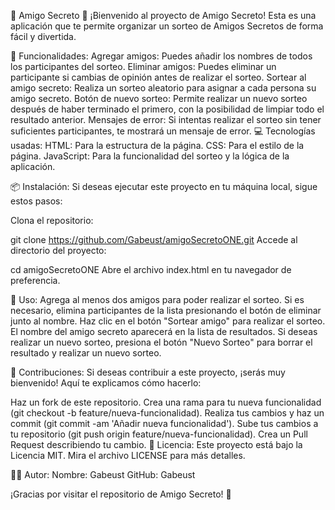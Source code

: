 🎉 Amigo Secreto 🎉
¡Bienvenido al proyecto de Amigo Secreto! Esta es una aplicación que te permite organizar un sorteo de Amigos Secretos de forma fácil y divertida.

🚀 Funcionalidades:
Agregar amigos: Puedes añadir los nombres de todos los participantes del sorteo.
Eliminar amigos: Puedes eliminar un participante si cambias de opinión antes de realizar el sorteo.
Sortear al amigo secreto: Realiza un sorteo aleatorio para asignar a cada persona su amigo secreto.
Botón de nuevo sorteo: Permite realizar un nuevo sorteo después de haber terminado el primero, con la posibilidad de limpiar todo el resultado anterior.
Mensajes de error: Si intentas realizar el sorteo sin tener suficientes participantes, te mostrará un mensaje de error.
💻 Tecnologías usadas:
HTML: Para la estructura de la página.
CSS: Para el estilo de la página.
JavaScript: Para la funcionalidad del sorteo y la lógica de la aplicación.

📦 Instalación:
Si deseas ejecutar este proyecto en tu máquina local, sigue estos pasos:

Clona el repositorio:

git clone https://github.com/Gabeust/amigoSecretoONE.git
Accede al directorio del proyecto:

cd amigoSecretoONE
Abre el archivo index.html en tu navegador de preferencia.

🔧 Uso:
Agrega al menos dos amigos para poder realizar el sorteo.
Si es necesario, elimina participantes de la lista presionando el botón de eliminar junto al nombre.
Haz clic en el botón "Sortear amigo" para realizar el sorteo.
El nombre del amigo secreto aparecerá en la lista de resultados.
Si deseas realizar un nuevo sorteo, presiona el botón "Nuevo Sorteo" para borrar el resultado y realizar un nuevo sorteo.

🤝 Contribuciones:
Si deseas contribuir a este proyecto, ¡serás muy bienvenido! Aquí te explicamos cómo hacerlo:

Haz un fork de este repositorio.
Crea una rama para tu nueva funcionalidad (git checkout -b feature/nueva-funcionalidad).
Realiza tus cambios y haz un commit (git commit -am 'Añadir nueva funcionalidad').
Sube tus cambios a tu repositorio (git push origin feature/nueva-funcionalidad).
Crea un Pull Request describiendo tu cambio.
📄 Licencia:
Este proyecto está bajo la Licencia MIT. Mira el archivo LICENSE para más detalles.

👨‍💻 Autor:
Nombre: Gabeust
GitHub: Gabeust

¡Gracias por visitar el repositorio de Amigo Secreto! 🎉
